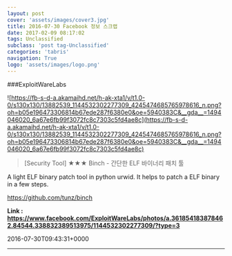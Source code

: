 ```yaml
---
layout: post
cover: 'assets/images/cover3.jpg'
title: 2016-07-30 Facebook 정보 스크랩
date: 2017-02-09 08:17:02
tags: Unclassified
subclass: 'post tag-Unclassified'
categories: 'tabris'
navigation: True
logo: 'assets/images/logo.png'
---
```


###ExploitWareLabs

![https://fb-s-d-a.akamaihd.net/h-ak-xta1/v/t1.0-0/s130x130/13882539_1144532302277309_4245474685765978616_n.png?oh=b05e196473306814b67ede287f6380e0&oe=5940383C&__gda__=1494046020_6a67e6fb99f3072fc8c7303c5fd4ae8c](https://fb-s-d-a.akamaihd.net/h-ak-xta1/v/t1.0-0/s130x130/13882539_1144532302277309_4245474685765978616_n.png?oh=b05e196473306814b67ede287f6380e0&oe=5940383C&__gda__=1494046020_6a67e6fb99f3072fc8c7303c5fd4ae8c)

>[Security Tool] ★★★
Binch - 간단한 ELF 바이너리 패치 툴

A light ELF binary patch tool in python urwid. It helps to patch a ELF binary in a few steps.

https://github.com/tunz/binch

**Link : <https://www.facebook.com/ExploitWareLabs/photos/a.361854183878462.84544.338832389513975/1144532302277309/?type=3>**

2016-07-30T09:43:31+0000

---

